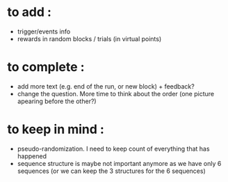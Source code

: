 # to add : 

- trigger/events info
- rewards in random blocks / trials (in virtual points)

# to complete :

- add more text (e.g. end of the run, or new block) + feedback?
- change the question. More time to think about the order (one picture apearing before the other?)

# to keep in mind :

- pseudo-randomization. I need to keep count of everything that has happened
- sequence structure is maybe not important anymore as we have only 6 sequences (or we can keep the 3 structures for the 6 sequences)